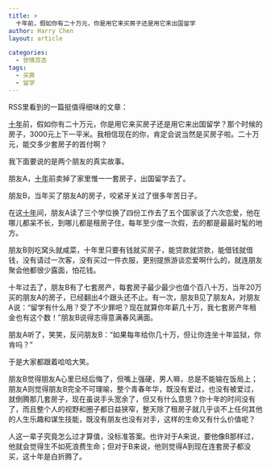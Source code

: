 ```yaml
---
title: >
  十年前，假如你有二十万元，你是用它来买房子还是用它来出国留学
author: Harry Chen
layout: article

categories:
  - 世情百态
tags:
  - 买房
  - 留学
---
```


  RSS里看到的一篇挺值得细味的文章：

  [ 十年][1]前，假如你有二十万元，你是用它来买房子还是用它来出国留学？那个时候的房子，3000元上下一平米。我相信现在的你，肯定会说当然是买房子啦。二十万元，能交多少套房子的首付啊？

  我下面要说的是两个朋友的真实故事。

  朋友A，[十年][1]前卖掉了家里惟一一套房子，出国留学去了。

  朋友B，当年买了朋友A的房子，咬紧牙关过了很多年苦日子。

  在这[十年][1]间，朋友A读了三个学位换了四份工作去了五个国家谈了六次恋爱，他在哪儿都呆不长，到哪儿都是租房子住，每年至少度一次假，去的都是最最时髦的地方。

  朋友B则吃窝头就咸菜，十年里只要有钱就买房子，能贷款就贷款，能借钱就借钱，没有请过一次客，没有买过一件衣服，更别提旅游谈恋爱啊什么的，就连朋友聚会他都很少露面，怕花钱。

  十年过去了，朋友B有了七套房产，每套房子最少最少也值个百八十万，当年20万买的朋友A的房子，已经翻出4个跟头还不止。有一次，朋友B见了朋友A，对朋友A说：“留学有什么用？受了不少罪吧？现在就算你年薪几十万，我七套房产年租金也有这个数！”朋友B说得志得意满春风满面。

  朋友A听了，笑笑，反问朋友B：“如果每年给你几十万，但让你连坐十年监狱，你肯吗？”

  于是大家都跟着哈哈大笑。

  朋友B觉得朋友A心里已经后悔了，但嘴上强硬，男人嘛，总是不能输在饭局上；朋友A则觉得朋友B完全不可理喻，整个青春年华，既没有爱过，也没有被爱过，就倒腾那几套房子，现在虽说手头宽余了，但又有什么意思？你十年的时间没有了，而且整个人的视野和圈子都日益狭窄，整天除了租房子就几乎谈不上任何其他的人生乐趣和谋生技能，既没有朋友也没有对手，这样的生命又有什么价值呢？

  人这一辈子究竟怎么过才算值，没标准答案。也许对于A来说，要他像B那样过，他就会觉得生不如死浪费生命；但对于B来说，他则觉得A到现在连套房子都没买，这十年是白折腾了。

   [1]: http://letaoba.info/tag/%E5%8D%81%E5%B9%B4
